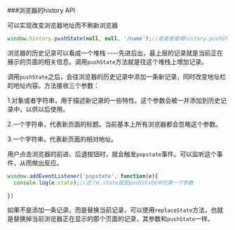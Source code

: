 ###浏览器的history API

可以实现改变浏览器地址而不刷新浏览器

```javascript
window.history.pushState(null, null, '/name');//或者直接用history.pushState也行
```

浏览器的历史记录可以看成一个堆栈 ----先进后出，最上层的记录就是当前正在展示的页面的相关信息。调用`pushState`方法就是往这个堆栈上增加记录。

调用`pushState`之后，会往浏览器的历史记录中添加一条新记录，同时改变地址栏的地址内容。方法接收三个参数：

1.对象或者字符串，用于描述新记录的一些特性。这个参数会被一并添加到历史记录中，以供以后使用。

2.一个字符串，代表新页面的标题。当前基本上所有浏览器都会忽略这个参数。

3.一个字符串，代表新页面的相对地址。

用户点击浏览器的前进、后退按钮时，就会触发`popstate`事件。可以监听这个事件，从而做出反应。

```javascript
window.addEventListener('popstate', function(e){
  console.log(e.state);//这个e.state就是pushState中的第一个参数
 
})
```

如果不是添加一条记录，而是替换当前记录，可以使用`replaceState`方法，也就是替换掉当前浏览器正在显示的那个页面的记录，其参数和`pushState`一样。